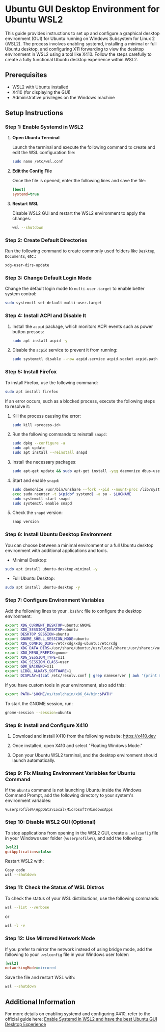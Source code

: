 # Ubuntu GUI Desktop Environment for Ubuntu WSL2

This guide provides instructions to set up and configure a graphical desktop environment (GUI) for Ubuntu running on Windows Subsystem for Linux 2 (WSL2). The process involves enabling systemd, installing a minimal or full Ubuntu desktop, and configuring X11 forwarding to view the desktop environment in WSL2 using a tool like X410. Follow the steps carefully to create a fully functional Ubuntu desktop experience within WSL2.

## Prerequisites

- WSL2 with Ubuntu installed
- X410 (for displaying the GUI)
- Administrative privileges on the Windows machine

## Setup Instructions

### Step 1: Enable Systemd in WSL2

1. **Open Ubuntu Terminal**

   Launch the terminal and execute the following command to create and edit the WSL configuration file:

   ```bash
   sudo nano /etc/wsl.conf
   ```

2. **Edit the Config File**

   Once the file is opened, enter the following lines and save the file:

   ```ini
   [boot]
   systemd=true
   ```

3. **Restart WSL**

   Disable WSL2 GUI and restart the WSL2 environment to apply the changes:

   ```bash
   wsl --shutdown
   ```

### Step 2: Create Default Directories

Run the following command to create commonly used folders like `Desktop`, `Documents`, etc.:

```bash
xdg-user-dirs-update
```

### Step 3: Change Default Login Mode

Change the default login mode to `multi-user.target` to enable better system control:

```bash
sudo systemctl set-default multi-user.target
```

### Step 4: Install ACPI and Disable It

1. Install the `acpid` package, which monitors ACPI events such as power button presses:

   ```bash
   sudo apt install acpid -y
   ```

2. Disable the `acpid` service to prevent it from running:

   ```bash
   sudo systemctl disable --now acpid.service acpid.socket acpid.path
   ```

### Step 5: Install Firefox

To install Firefox, use the following command:

```bash
sudo apt install firefox
```

If an error occurs, such as a blocked process, execute the following steps to resolve it:

1. Kill the process causing the error:

   ```bash
   sudo kill <process-id>
   ```

2. Run the following commands to reinstall `snapd`:

   ```bash
   sudo dpkg --configure -a
   sudo apt update
   sudo apt install --reinstall snapd
   ```

3. Install the necessary packages:

   ```bash
   sudo apt-get update && sudo apt-get install -yqq daemonize dbus-user-session fontconfig
   ```

4. Start and enable `snapd`:

   ```bash
   sudo daemonize /usr/bin/unshare --fork --pid --mount-proc /lib/systemd/systemd --system-unit=basic.target
   exec sudo nsenter -t $(pidof systemd) -a su - $LOGNAME
   sudo systemctl start snapd
   sudo systemctl enable snapd
   ```

5. Check the `snapd` version:

   ```bash
   snap version
   ```

### Step 6: Install Ubuntu Desktop Environment

You can choose between a minimal environment or a full Ubuntu desktop environment with additional applications and tools.

- Minimal Desktop:

```bash
sudo apt install ubuntu-desktop-minimal -y
```

- Full Ubuntu Desktop:

```bash
sudo apt install ubuntu-desktop -y
```

### Step 7: Configure Environment Variables

Add the following lines to your `.bashrc` file to configure the desktop environment:

```bash
export XDG_CURRENT_DESKTOP=ubuntu:GNOME
export XDG_SESSION_DESKTOP=ubuntu
export DESKTOP_SESSION=ubuntu
export GNOME_SHELL_SESSION_MODE=ubuntu
export XDG_CONFIG_DIRS=/etc/xdg/xdg-ubuntu:/etc/xdg
export XDG_DATA_DIRS=/usr/share/ubuntu:/usr/local/share:/usr/share:/var/lib/snapd/desktop
export XDG_MENU_PREFIX=gnome-
export XDG_SESSION_TYPE=x11
export XDG_SESSION_CLASS=user
export GDK_BACKEND=x11
export LIBGL_ALWAYS_SOFTWARE=1
export DISPLAY=$(cat /etc/resolv.conf | grep nameserver | awk '{print $2; exit;}'):0.0
```

If you have custom tools in your environment, also add this:

```bash
export PATH="$HOME/os/toolchain/x86_64/bin:$PATH"
```

To start the GNOME session, run:

```bash
gnome-session --session=ubuntu
```

### Step 8: Install and Configure X410

1. Download and install X410 from the following website:
   https://x410.dev

2. Once installed, open X410 and select "Floating Windows Mode."

3. Open your Ubuntu WSL2 terminal, and the desktop environment should launch automatically.

### Step 9: Fix Missing Environment Variables for Ubuntu Command

If the `ubuntu` command is not launching Ubuntu inside the Windows Command Prompt, add the following directory to your system's environment variables:

```plaintext
%userprofile%\AppData\Local\Microsoft\WindowsApps
```

### Step 10: Disable WSL2 GUI (Optional)

To stop applications from opening in the WSL2 GUI, create a `.wslconfig` file in your Windows user folder (`%userprofile%`), and add the following:

```ini
[wsl2]
guiApplications=false
```

Restart WSL2 with:

```bash
Copy code
wsl --shutdown
```

### Step 11: Check the Status of WSL Distros

To check the status of your WSL distributions, use the following commands:

```bash
wsl --list --verbose
```

or

```bash
wsl -l -v
```

### Step 12: Use Mirrored Network Mode

If you prefer to mirror the network instead of using bridge mode, add the following to your `.wslconfig` file in your Windows user folder:

```ini
[wsl2]
networkingMode=mirrored
```

Save the file and restart WSL with:

```bash
wsl --shutdown
```

## Additional Information

For more details on enabling systemd and configuring X410, refer to the official guide here:
[Enable Systemd in WSL2 and have the best Ubuntu GUI Desktop Experience](https://x410.dev/cookbook/wsl/enable-systemd-in-wsl2-and-have-the-best-ubuntu-gui-desktop-experience)
